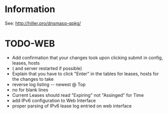 # Information

See: <http://hiller.pro/dnsmasq-qpkg/>

# TODO-WEB

* Add confirmation that your changes took upon clicking submit in config, leases, hosts
* ( and server restarted if possible)
* Explain that you have to click "Enter" in the tables for leases, hosts for the changes to take
* reverse log listing -- newest @ Top
* no <tr> for blank lines
* Current Leases should read "Expiring" not "Assinged" for Time
* add IPv6 configuration to Web Interface
* proper parsing of IPv6 lease log entried on web interface
